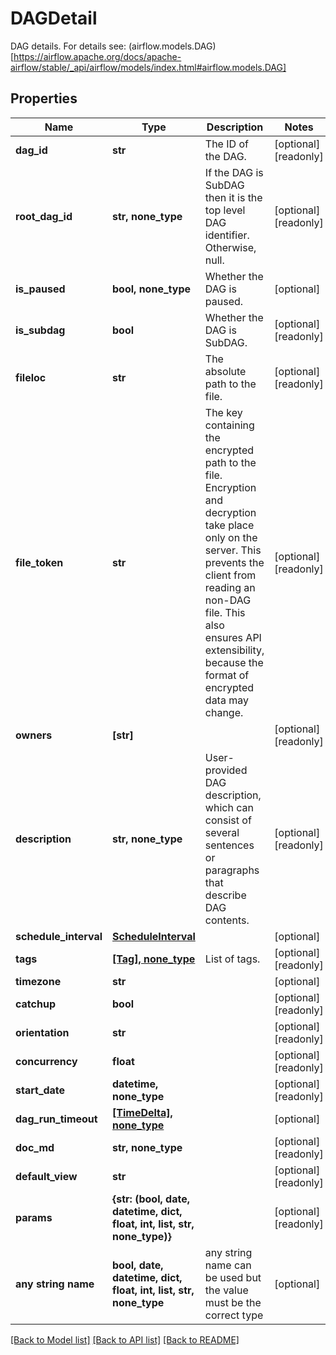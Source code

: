 <!--
 Licensed to the Apache Software Foundation (ASF) under one
 or more contributor license agreements.  See the NOTICE file
 distributed with this work for additional information
 regarding copyright ownership.  The ASF licenses this file
 to you under the Apache License, Version 2.0 (the
 "License"); you may not use this file except in compliance
 with the License.  You may obtain a copy of the License at

   http://www.apache.org/licenses/LICENSE-2.0

 Unless required by applicable law or agreed to in writing,
 software distributed under the License is distributed on an
 "AS IS" BASIS, WITHOUT WARRANTIES OR CONDITIONS OF ANY
 KIND, either express or implied.  See the License for the
 specific language governing permissions and limitations
 under the License.
 -->

# DAGDetail

DAG details.  For details see: (airflow.models.DAG)[https://airflow.apache.org/docs/apache-airflow/stable/_api/airflow/models/index.html#airflow.models.DAG] 

## Properties
Name | Type | Description | Notes
------------ | ------------- | ------------- | -------------
**dag_id** | **str** | The ID of the DAG. | [optional] [readonly] 
**root_dag_id** | **str, none_type** | If the DAG is SubDAG then it is the top level DAG identifier. Otherwise, null. | [optional] [readonly] 
**is_paused** | **bool, none_type** | Whether the DAG is paused. | [optional] 
**is_subdag** | **bool** | Whether the DAG is SubDAG. | [optional] [readonly] 
**fileloc** | **str** | The absolute path to the file. | [optional] [readonly] 
**file_token** | **str** | The key containing the encrypted path to the file. Encryption and decryption take place only on the server. This prevents the client from reading an non-DAG file. This also ensures API extensibility, because the format of encrypted data may change.  | [optional] [readonly] 
**owners** | **[str]** |  | [optional] [readonly] 
**description** | **str, none_type** | User-provided DAG description, which can consist of several sentences or paragraphs that describe DAG contents.  | [optional] [readonly] 
**schedule_interval** | [**ScheduleInterval**](ScheduleInterval.md) |  | [optional] 
**tags** | [**[Tag], none_type**](Tag.md) | List of tags. | [optional] [readonly] 
**timezone** | **str** |  | [optional] 
**catchup** | **bool** |  | [optional] [readonly] 
**orientation** | **str** |  | [optional] [readonly] 
**concurrency** | **float** |  | [optional] [readonly] 
**start_date** | **datetime, none_type** |  | [optional] [readonly] 
**dag_run_timeout** | [**[TimeDelta], none_type**](TimeDelta.md) |  | [optional] 
**doc_md** | **str, none_type** |  | [optional] [readonly] 
**default_view** | **str** |  | [optional] [readonly] 
**params** | **{str: (bool, date, datetime, dict, float, int, list, str, none_type)}** |  | [optional] [readonly] 
**any string name** | **bool, date, datetime, dict, float, int, list, str, none_type** | any string name can be used but the value must be the correct type | [optional]

[[Back to Model list]](../README.md#documentation-for-models) [[Back to API list]](../README.md#documentation-for-api-endpoints) [[Back to README]](../README.md)


